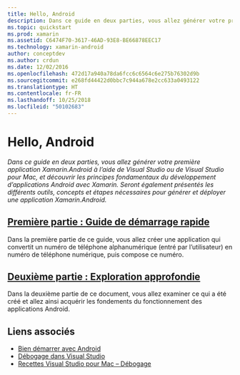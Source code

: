 ```yaml
---
title: Hello, Android
description: Dans ce guide en deux parties, vous allez générer votre première application Xamarin.Android à l’aide de Visual Studio ou de Visual Studio pour Mac et découvrir les principes fondamentaux du développement d’applications Android avec Xamarin. Vous y découvrirez également les différents outils, concepts et étapes qui sont nécessaires pour générer et déployer une application Xamarin.Android.
ms.topic: quickstart
ms.prod: xamarin
ms.assetid: C6474F70-3617-46AD-93E8-BE66878EEC17
ms.technology: xamarin-android
author: conceptdev
ms.author: crdun
ms.date: 12/02/2016
ms.openlocfilehash: 472d17a940a78da6fcc6c6564c6e275b76302d9b
ms.sourcegitcommit: e268fd44422d0bbc7c944a678e2cc633a0493122
ms.translationtype: HT
ms.contentlocale: fr-FR
ms.lasthandoff: 10/25/2018
ms.locfileid: "50102683"
---
```

# <a name="hello-android"></a>Hello, Android

_Dans ce guide en deux parties, vous allez générer votre première application Xamarin.Android à l’aide de Visual Studio ou de Visual Studio pour Mac, et découvrir les principes fondamentaux du développement d’applications Android avec Xamarin. Seront également présentés les différents outils, concepts et étapes nécessaires pour générer et déployer une application Xamarin.Android._

## <a name="part-1-quickstartandroidget-startedhello-androidhello-android-quickstartmd"></a>[Première partie : Guide de démarrage rapide](~/android/get-started/hello-android/hello-android-quickstart.md)

Dans la première partie de ce guide, vous allez créer une application qui convertit un numéro de téléphone alphanumérique (entré par l’utilisateur) en numéro de téléphone numérique, puis compose ce numéro.

## <a name="part-2-deep-diveandroidget-startedhello-androidhello-android-deepdivemd"></a>[Deuxième partie : Exploration approfondie](~/android/get-started/hello-android/hello-android-deepdive.md)

Dans la deuxième partie de ce document, vous allez examiner ce qui a été créé et allez ainsi acquérir les fondements du fonctionnement des applications Android.

## <a name="related-links"></a>Liens associés

- [Bien démarrer avec Android](http://developer.android.com/training/index.html)
- [Débogage dans Visual Studio](https://docs.microsoft.com/visualstudio/debugger/)
- [Recettes Visual Studio pour Mac – Débogage](https://github.com/xamarin/recipes/tree/master/Recipes/cross-platform/ide/debugging)
